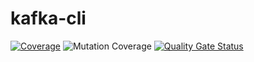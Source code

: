 # kafka-cli
[![Coverage](http://leozvasconcellos-sonarqube.eastus.azurecontainer.io:9000/api/project_badges/measure?project=LeonardoZV_kafka-cli-java&metric=coverage&token=47d4f4f3e212174c29f2ab68efc54647f233b6a5)](http://leozvasconcellos-sonarqube.eastus.azurecontainer.io:9000/dashboard?id=LeonardoZV_kafka-cli-java)
![Mutation Coverage](https://img.shields.io/endpoint?url=https://gist.githubusercontent.com/LeonardoZV/e5a4b68734f8ee29d54ecfe7b78b1cfb/raw/kafka-cli-java-mutation-coverage-badge.json)
[![Quality Gate Status](http://leozvasconcellos-sonarqube.eastus.azurecontainer.io:9000/api/project_badges/measure?project=LeonardoZV_kafka-cli-java&metric=alert_status&token=47d4f4f3e212174c29f2ab68efc54647f233b6a5)](http://leozvasconcellos-sonarqube.eastus.azurecontainer.io:9000/dashboard?id=LeonardoZV_kafka-cli-java)
